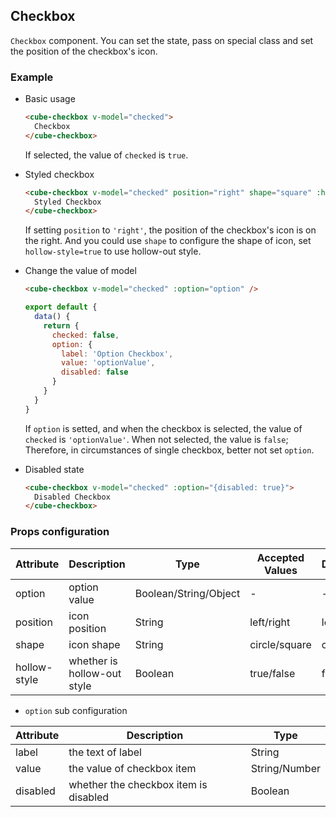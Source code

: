 ## Checkbox

`Checkbox` component. You can set the state, pass on special class and set the position of the checkbox's icon.

### Example

- Basic usage

  ```html
  <cube-checkbox v-model="checked">
    Checkbox
  </cube-checkbox>
  ```

  If selected, the value of `checked` is `true`.

- Styled checkbox

  ```html
  <cube-checkbox v-model="checked" position="right" shape="square" :hollow-style="true">
    Styled Checkbox
  </cube-checkbox>
  ```

  If setting `position` to `'right'`, the position of the checkbox's icon is on the right. And you could use `shape` to configure the shape of icon,  set `hollow-style=true` to use hollow-out style.

- Change the value of model

  ```html
  <cube-checkbox v-model="checked" :option="option" />
  ```
  ```js
  export default {
    data() {
      return {
        checked: false,
        option: {
          label: 'Option Checkbox',
          value: 'optionValue',
          disabled: false
        }
      }
    }
  }
  ```

  If `option` is setted, and when the checkbox is selected, the value of `checked` is `'optionValue'`. When not selected, the value is `false`; Therefore, in circumstances of single checkbox, better not set `option`.

- Disabled state

  ```html
  <cube-checkbox v-model="checked" :option="{disabled: true}">
    Disabled Checkbox
  </cube-checkbox>
  ```

### Props configuration

| Attribute | Description | Type | Accepted Values | Default |
| - | - | - | - | - |
| option | option value | Boolean/String/Object | - | - |
| position | icon position | String | left/right | left |
| shape | icon shape | String | circle/square | circle |
| hollow-style | whether is hollow-out style | Boolean | true/false | false |

* `option` sub configuration

| Attribute | Description | Type  |
| - | - | - |
| label | the text of label | String |
| value | the value of checkbox item | String/Number |
| disabled | whether the checkbox item is disabled | Boolean |
